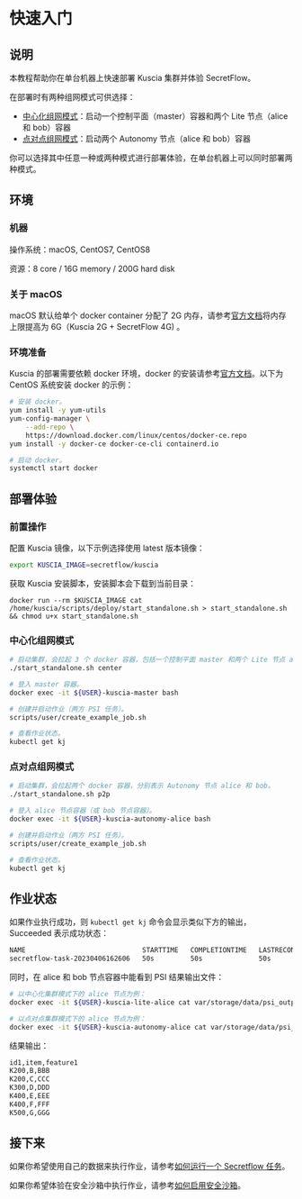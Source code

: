 # 快速入门

## 说明

本教程帮助你在单台机器上快速部署 Kuscia 集群并体验 SecretFlow。

在部署时有两种组网模式可供选择：

- [中心化组网模式](../reference/architecture_cn.md#centralized)：启动一个控制平面（master）容器和两个 Lite 节点（alice 和 bob）容器
- [点对点组网模式](../reference/architecture_cn.md#peer-to-peer)：启动两个 Autonomy 节点（alice 和 bob）容器

你可以选择其中任意一种或两种模式进行部署体验，在单台机器上可以同时部署两种模式。

## 环境

### 机器

操作系统：macOS, CentOS7, CentOS8

资源：8 core / 16G memory / 200G hard disk

### 关于 macOS

macOS 默认给单个 docker container 分配了 2G 内存，请参考[官方文档](https://docs.docker.com/desktop/settings/mac/)将内存上限提高为 6G（Kuscia 2G + SecretFlow 4G) 。

### 环境准备

Kuscia 的部署需要依赖 docker 环境，docker 的安装请参考[官方文档](https://docs.docker.com/engine/install/)。以下为 CentOS 系统安装 docker 的示例：

```bash
# 安装 docker。
yum install -y yum-utils
yum-config-manager \
	--add-repo \
	https://download.docker.com/linux/centos/docker-ce.repo
yum install -y docker-ce docker-ce-cli containerd.io

# 启动 docker。
systemctl start docker
```

## 部署体验

### 前置操作

配置 Kuscia 镜像，以下示例选择使用 latest 版本镜像：

```bash
export KUSCIA_IMAGE=secretflow/kuscia
```

获取 Kuscia 安装脚本，安装脚本会下载到当前目录：

```
docker run --rm $KUSCIA_IMAGE cat /home/kuscia/scripts/deploy/start_standalone.sh > start_standalone.sh && chmod u+x start_standalone.sh
```

### 中心化组网模式

```bash
# 启动集群，会拉起 3 个 docker 容器，包括一个控制平面 master 和两个 Lite 节点 alice 和 bob。
./start_standalone.sh center

# 登入 master 容器。
docker exec -it ${USER}-kuscia-master bash

# 创建并启动作业（两方 PSI 任务）。
scripts/user/create_example_job.sh

# 查看作业状态。
kubectl get kj
```

### 点对点组网模式

```bash
# 启动集群，会拉起两个 docker 容器，分别表示 Autonomy 节点 alice 和 bob。
./start_standalone.sh p2p

# 登入 alice 节点容器（或 bob 节点容器）。
docker exec -it ${USER}-kuscia-autonomy-alice bash

# 创建并启动作业（两方 PSI 任务）。
scripts/user/create_example_job.sh

# 查看作业状态。
kubectl get kj
```

## 作业状态

如果作业执行成功，则 `kubectl get kj` 命令会显示类似下方的输出，Succeeded 表示成功状态：

```bash
NAME                             STARTTIME   COMPLETIONTIME   LASTRECONCILETIME   PHASE
secretflow-task-20230406162606   50s         50s              50s                 Succeeded
```

同时，在 alice 和 bob 节点容器中能看到 PSI 结果输出文件：

```bash
# 以中心化集群模式下的 alice 节点为例：
docker exec -it ${USER}-kuscia-lite-alice cat var/storage/data/psi_output.csv

# 以点对点集群模式下的 alice 节点为例：
docker exec -it ${USER}-kuscia-autonomy-alice cat var/storage/data/psi_output.csv
```

结果输出：

```bash
id1,item,feature1
K200,B,BBB
K200,C,CCC
K300,D,DDD
K400,E,EEE
K400,F,FFF
K500,G,GGG
```

## 接下来

如果你希望使用自己的数据来执行作业，请参考[如何运行一个 Secretflow 任务](../tutorial/run_secretflow_cn.md)。

如果你希望体验在安全沙箱中执行作业，请参考[如何启用安全沙箱](../tutorial/security_plan_cn.md)。
